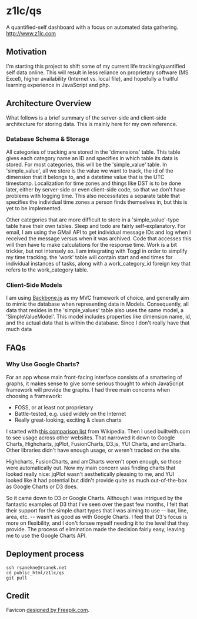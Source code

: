 z1lc/qs
=======

A quantified-self dashboard with a focus on automated data gathering. http://www.z1lc.com

## Motivation
I'm starting this project to shift some of my current life tracking/quantified self data online. This will result in 
less reliance on proprietary software (MS Excel), higher availability (Internet vs. local file), 
and hopefully a fruitful learning experience in JavaScript and php.

## Architecture Overview
What follows is a brief summary of the server-side and client-side architecture for storing data. This is mainly here
 for my own reference.

### Database Schema & Storage
All categories of tracking are stored in the 'dimensions' table. This table gives each category name an ID and 
specifies in which table its data is stored. For most categories, this will be the 'simple_value' table. In 
'simple_value', all we store is the value we want to track, the id of the dimension that it belongs to, 
and a datetime value that is the UTC timestamp. Localization for time zones and things like DST is to be done later, 
either by server-side or even client-side code, so that we don't have problems with logging time. This also 
necessitates a separate table that specifies the individual time zones a person finds themselves in, 
but this is yet to be implemented.

Other categories that are more difficult to store in a 'simple_value'-type table have their own tables. Sleep and 
todo are fairly self-explanatory. For email, I am using the GMail API to get individual message IDs and log when I 
received the message versus when it was archived. Code that accesses this will then have to make calculations for the
response time. Work is a bit trickier, but not intensely so. I am integrating with Toggl in order to simplify my 
time tracking. the 'work' table will contain start and end times for individual instances of tasks, 
along with a work_category_id foreign key that refers to the work_category table. 
 
### Client-Side Models
I am using [Backbone.js](http://backbonejs.org/) as my MVC framework of choice, 
and generally aim to mimic the database when representing data in Models. Consequently, 
all data that resides in the 'simple_values' table also uses the same model, a 'SimpleValueModel'. This model 
includes properties like dimension name, id, and the actual data that is within the database. Since I don't really 
have that much data

## FAQs
### Why Use Google Charts?
For an app whose main front-facing interface consists of a smattering of graphs, it makes sense to give some serious 
thought to which JavaScript framework will provide the graphs. I had three main concerns when choosing a framework:
 * FOSS, or at least not proprietary
 * Battle-tested, e.g. used widely on the Internet
 * Really great-looking, exciting & clean charts

I started with [this comparison list](https://en.wikipedia.org/wiki/Comparison_of_JavaScript_charting_frameworks) 
from Wikipedia. Then I used builtwith.com to see usage across other websites. That narrowed it down to Google Charts,
Highcharts, jqPlot, FusionCharts, D3.js, YUI Charts, and amCharts. Other libraries didn't have enough usage, 
or weren't tracked on the site.

Highcharts, FusionCharts, and amCharts weren't open enough, so those were automatically out. Now my main concern was
finding charts that looked really nice: jqPlot wasn't aesthetically pleasing to me, 
and YUI looked like it had potential but didn't provide quite as much out-of-the-box as Google Charts or D3 does.

So it came down to D3 or Google Charts. Although I was intrigued by the fantastic examples of D3 that I've seen over
the past few months, I felt that their support for the simple chart types that I was aiming to use -- bar, line, 
area, etc. -- wasn't as good as with Google Charts. I feel that D3's focus is more on flexibility, 
and I don't forsee myself needing it to the level that they provide. The process of elimination made the decision 
fairly easy, leaving me to use the Google Charts API.

## Deployment process
```
ssh rsanekne@rsanek.net
cd public_html/z1lc/qs
git pull
```

## Credit
Favicon [designed by Freepik.com](http://www.freepik.com).
